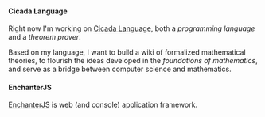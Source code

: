 #### Cicada Language

Right now I'm working on [Cicada Language](https://cicada-lang.org),
both a *programming language* and a *theorem prover*.

Based on my language, I want to build a wiki of formalized
mathematical theories, to flourish the ideas developed in the
*foundations of mathematics*, and serve as a bridge between computer
science and mathematics.

#### EnchanterJS

[EnchanterJS](https://github.com/enchanterjs/enchanter) is web (and
console) application framework.
